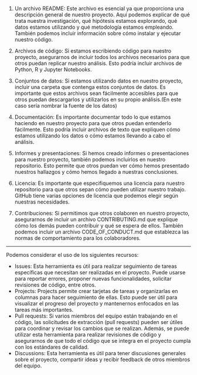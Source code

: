 1. Un archivo README: Este archivo es esencial ya que proporciona una descripción general de nuestro proyecto. Aquí podemos explicar de qué trata nuestra investigación, qué hipótesis estamos explorando, qué datos estamos utilizando y qué metodología estamos empleando. También podemos incluir información sobre cómo instalar y ejecutar nuestro código.

2. Archivos de código: Si estamos escribiendo código para nuestro proyecto, asegurarnos de incluir todos los archivos necesarios para que otros puedan replicar nuestro análisis. Esto podría incluir archivos de Python, R y Jupyter Notebooks.

3. Conjuntos de datos: Si estamos utilizando datos en nuestro proyecto, incluir una carpeta que contenga estos conjuntos de datos. Es importante que estos archivos sean fácilmente accesibles para que otros puedan descargarlos y utilizarlos en su propio análisis.(En este caso sería nombrar la fuente de los datos)

4. Documentación: Es importante documentar todo lo que estamos haciendo en nuestro proyecto para que otros puedan entenderlo fácilmente. Esto podría incluir archivos de texto que expliquen cómo estamos utilizando los datos o cómo estamos llevando a cabo el análisis.

5. Informes y presentaciones: Si hemos creado informes o presentaciones para nuestro proyecto, también podemos incluirlos en nuestro repositorio. Esto permite que otros puedan ver cómo hemos presentado nuestros hallazgos y cómo hemos llegado a nuestras conclusiones.

6. Licencia: Es importante que especifiquemos una licencia para nuestro repositorio para que otros sepan cómo pueden utilizar nuestro trabajo. GitHub tiene varias opciones de licencia que podemos elegir según nuestras necesidades.

7. Contribuciones: Si permitimos que otros colaboren en nuestro proyecto, asegurarnos de incluir un archivo CONTRIBUTING.md que explique cómo los demás pueden contribuir y qué se espera de ellos. También podemos incluir un archivo CODE_OF_CONDUCT.md que establezca las normas de comportamiento para los colaboradores.
___
Podemos considerar el uso de los siguientes recursos:

* Issues: Esta herramienta es útil para realizar seguimiento de tareas específicas que necesitan ser realizadas en el proyecto. Puede usarse para reportar errores, proponer nuevas funcionalidades, solicitar revisiones de código, entre otros.
* Projects: Projects permite crear tarjetas de tareas y organizarlas en columnas para hacer seguimiento de ellas. Esto puede ser útil para visualizar el progreso del proyecto y mantenernos enfocados en las tareas más importantes.
* Pull requests: Si varios miembros del equipo están trabajando en el código, las solicitudes de extracción (pull requests) pueden ser útiles para coordinar y revisar los cambios que se realizan. Además, se puede utilizar esta herramienta para realizar revisiones de código y asegurarnos de que todo el código que se integra en el proyecto cumpla con los estándares de calidad.
* Discussions: Esta herramienta es útil para tener discusiones generales sobre el proyecto, compartir ideas y recibir feedback de otros miembros del equipo.
